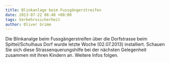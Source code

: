 ```yaml
---
title: Blinkanlage beim Fussgängerstreifen
date: 2013-07-22 06:40 +00:00
tags: Verkehrssicherheit
author: Oliver Grimm
---
```


Die Blinkanalge beim Fussgängerstreifen über die Dorfstrasse beim Spittel/Schulhaus Dorf wurde letzte Woche (02.07.2013) installiert. Schauen Sie sich diese Strassenquerungshilfe bei der nächsten Gelegenheit zusammen mit Ihren Kindern an. Weitere Infos folgen.

